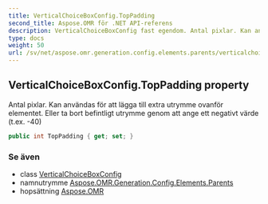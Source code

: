```yaml
---
title: VerticalChoiceBoxConfig.TopPadding
second_title: Aspose.OMR för .NET API-referens
description: VerticalChoiceBoxConfig fast egendom. Antal pixlar. Kan användas för att lägga till extra utrymme ovanför elementet. Eller ta bort befintligt utrymme genom att ange ett negativt värde t.ex. 40
type: docs
weight: 50
url: /sv/net/aspose.omr.generation.config.elements.parents/verticalchoiceboxconfig/toppadding/
---
```

## VerticalChoiceBoxConfig.TopPadding property

Antal pixlar. Kan användas för att lägga till extra utrymme ovanför elementet. Eller ta bort befintligt utrymme genom att ange ett negativt värde (t.ex. -40)

```csharp
public int TopPadding { get; set; }
```

### Se även

* class [VerticalChoiceBoxConfig](../)
* namnutrymme [Aspose.OMR.Generation.Config.Elements.Parents](../../verticalchoiceboxconfig/)
* hopsättning [Aspose.OMR](../../../)



